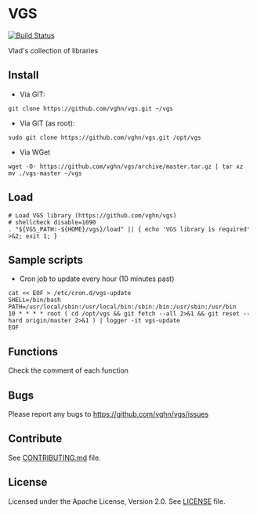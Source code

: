 # VGS
  [![Build Status](https://travis-ci.org/vghn/vgs.svg?branch=master)](https://travis-ci.org/vghn/vgs)

Vlad's collection of libraries

## Install
- Via GIT:
```
git clone https://github.com/vghn/vgs.git ~/vgs
```
- Via GIT (as root):
```
sudo git clone https://github.com/vghn/vgs.git /opt/vgs
```
- Via WGet
```
wget -O- https://github.com/vghn/vgs/archive/master.tar.gz | tar xz
mv ./vgs-master ~/vgs
```

## Load
```
# Load VGS library (https://github.com/vghn/vgs)
# shellcheck disable=1090
. "${VGS_PATH:-${HOME}/vgs}/load" || { echo 'VGS library is required' >&2; exit 1; }
```

## Sample scripts
- Cron job to update every hour (10 minutes past)
```
cat << EOF > /etc/cron.d/vgs-update
SHELL=/bin/bash
PATH=/usr/local/sbin:/usr/local/bin:/sbin:/bin:/usr/sbin:/usr/bin
10 * * * * root ( cd /opt/vgs && git fetch --all 2>&1 && git reset --hard origin/master 2>&1 ) | logger -it vgs-update
EOF
```

## Functions
Check the comment of each function

## Bugs
Please report any bugs to https://github.com/vghn/vgs/issues

## Contribute
See [CONTRIBUTING.md](CONTRIBUTING.md) file.

## License
Licensed under the Apache License, Version 2.0.
See [LICENSE](LICENSE) file.
